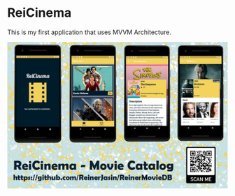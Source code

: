 # ReiCinema

This is my first application that uses MVVM Architecture.

![AppImage](https://raw.githubusercontent.com/ReinerJasin/ReinerMovieDB/master/ReiCinema_img.jpg)
